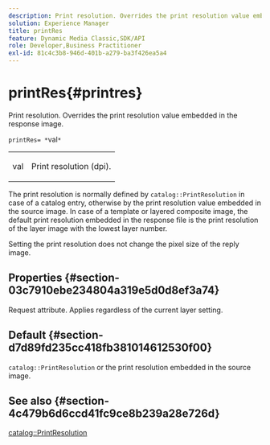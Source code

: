 ```yaml
---
description: Print resolution. Overrides the print resolution value embedded in the response image.
solution: Experience Manager
title: printRes
feature: Dynamic Media Classic,SDK/API
role: Developer,Business Practitioner
exl-id: 81c4c3b8-946d-401b-a279-ba3f426ea5a4
---
```

# printRes{#printres}

Print resolution. Overrides the print resolution value embedded in the response image.

 `printRes= *`val`*`

<table id="simpletable_85C271760AE5466C96115027E6511559"> 
 <tr class="strow"> 
  <td class="stentry"> <p><span class="varname"> val</span> </p> </td> 
  <td class="stentry"> <p>Print resolution (dpi). </p></td> 
 </tr> 
</table>

The print resolution is normally defined by `catalog::PrintResolution` in case of a catalog entry, otherwise by the print resolution value embedded in the source image. In case of a template or layered composite image, the default print resolution embedded in the response file is the print resolution of the layer image with the lowest layer number.

Setting the print resolution does not change the pixel size of the reply image.

## Properties {#section-03c7910ebe234804a319e5d0d8ef3a74}

Request attribute. Applies regardless of the current layer setting.

## Default {#section-d7d89fd235cc418fb381014612530f00}

`catalog::PrintResolution` or the print resolution embedded in the source image.

## See also {#section-4c479b6d6ccd41fc9ce8b239a28e726d}

[catalog::PrintResolution](../../../../../is-api/image-catalog/image-serving-api-ref/c-image-catalog-reference/c-image-svg-data-reference/c-image-data-reference/r-printresolution-cat.md#reference-4ebb2e136995470b84b7c5e10cb8e5f5)
